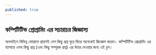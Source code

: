 ```yaml
---
published: true
---
```

## কম্পিটিটিভ প্রোগ্রামিং এর সচারাচর জিজ্ঞাস্য
অনলাইনে বিভিন্ন ফোরামে প্রায়শই বেশ কিছু প্রশ্ন ঘুরে ফিরে অনেকেই জিজ্ঞেস করেন। কম্পিটিটিভ প্রোগ্রামিং এর ব্যাপারে এসব কিছু প্রশ্ন (এবং কিছু সম্পূরক প্রশ্ন) এর উত্তর দেওয়ার জন্য এই ব্লগ।
